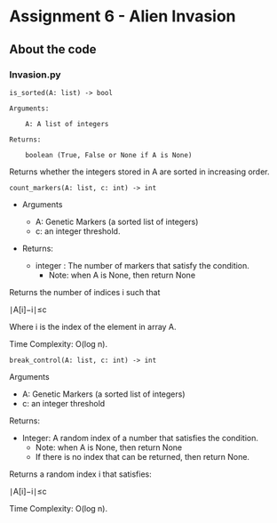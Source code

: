 # Assignment 6 - Alien Invasion

## About the code

### Invasion.py

```
is_sorted(A: list) -> bool
```
    Arguments:

        A: A list of integers

    Returns:

        boolean (True, False or None if A is None)

Returns whether the integers stored in A are sorted in increasing order.

```
count_markers(A: list, c: int) -> int
```

* Arguments
    * A: Genetic Markers (a sorted list of integers)
    * c: an integer threshold.

* Returns:
    * integer : The number of markers that satisfy the condition.
        * Note: when A is None, then return None

Returns the number of indices i such that

∣A[i]−i∣≤c

Where i is the index of the element in array A.

Time Complexity: O(log n).

```
break_control(A: list, c: int) -> int
```

Arguments

* A: Genetic Markers (a sorted list of integers)
* c: an integer threshold

Returns:

* Integer: A random index of a number that satisfies the condition.
    * Note: when A is None, then return None
    * If there is no index that can be returned, then return None.

Returns a random index i that satisfies:

∣A[i]−i∣≤c

Time Complexity: O(log n).
